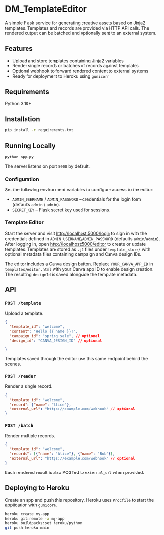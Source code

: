# DM_TemplateEditor

A simple Flask service for generating creative assets based on Jinja2 templates.
Templates and records are provided via HTTP API calls. The rendered output can
be batched and optionally sent to an external system.

## Features
- Upload and store templates containing Jinja2 variables
- Render single records or batches of records against templates
- Optional webhook to forward rendered content to external systems
- Ready for deployment to Heroku using `gunicorn`

## Requirements
Python 3.10+

## Installation
```bash
pip install -r requirements.txt
```

## Running Locally
```bash
python app.py
```
The server listens on port `5000` by default.

### Configuration
Set the following environment variables to configure access to the editor:
- `ADMIN_USERNAME` / `ADMIN_PASSWORD` – credentials for the login form (defaults `admin` / `admin`).
- `SECRET_KEY` – Flask secret key used for sessions.

### Template Editor
Start the server and visit [http://localhost:5000/login](http://localhost:5000/login) to sign in with the credentials defined in `ADMIN_USERNAME`/`ADMIN_PASSWORD` (defaults `admin`/`admin`).
After logging in, open [http://localhost:5000/editor](http://localhost:5000/editor) to create or update templates. Templates are stored as `.j2` files under `template_store/` with optional metadata files containing campaign and Canva design IDs.

The editor includes a Canva design button. Replace `YOUR_CANVA_APP_ID` in `templates/editor.html` with your Canva app ID to enable design creation. The resulting `designId` is saved alongside the template metadata.


## API
### `POST /template`
Upload a template.
```json
{
  "template_id": "welcome",
  "content": "Hello {{ name }}!",
  "campaign_id": "spring_sale", // optional
  "design_id": "CANVA_DESIGN_ID" // optional

}
```

Templates saved through the editor use this same endpoint behind the scenes.


### `POST /render`
Render a single record.
```json
{
  "template_id": "welcome",
  "record": {"name": "Alice"},
  "external_url": "https://example.com/webhook" // optional
}
```

### `POST /batch`
Render multiple records.
```json
{
  "template_id": "welcome",
  "records": [{"name": "Alice"}, {"name": "Bob"}],
  "external_url": "https://example.com/webhook" // optional
}
```

Each rendered result is also POSTed to `external_url` when provided.

## Deploying to Heroku
Create an app and push this repository. Heroku uses `Procfile` to start the
application with `gunicorn`.

```bash
heroku create my-app
heroku git:remote -a my-app
heroku buildpacks:set heroku/python
git push heroku main
```
